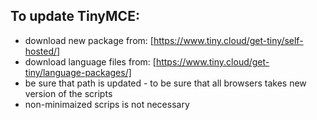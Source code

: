 ## To update TinyMCE:
 * download new package from: [https://www.tiny.cloud/get-tiny/self-hosted/]
 * download language files from: [https://www.tiny.cloud/get-tiny/language-packages/]
 * be sure that path is updated - to be sure that all browsers takes new version of the scripts
 * non-minimaized scrips is not necessary

